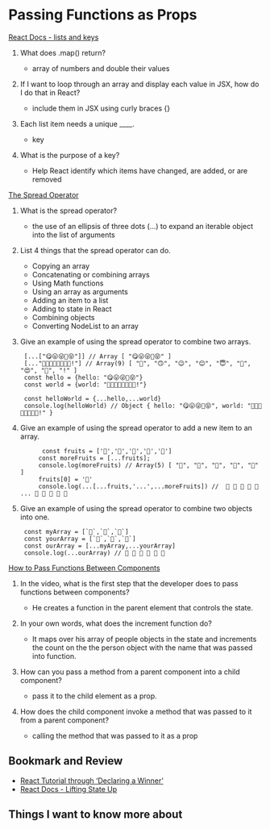 # Passing Functions as Props
[React Docs - lists and keys](https://reactjs.org/docs/lists-and-keys.html)
1. What does .map() return?
    - array of numbers and double their values

2. If I want to loop through an array and display each value in JSX, how do I do that in React?
    -  include them in JSX using curly braces {}

3. Each list item needs a unique ____.
    - key

4. What is the purpose of a key?
    - Help React identify which items have changed, are added, or are removed

[The Spread Operator](https://medium.com/coding-at-dawn/how-to-use-the-spread-operator-in-javascript-b9e4a8b06fab)
1. What is the spread operator?
    - the use of an ellipsis of three dots (…) to expand an iterable object into the list of arguments

2. List 4 things that the spread operator can do.
    - Copying an array
    - Concatenating or combining arrays
    - Using Math functions
    - Using an array as arguments
    - Adding an item to a list
    - Adding to state in React
    - Combining objects
    - Converting NodeList to an array

3. Give an example of using the spread operator to combine two arrays. 

        [...["😋😛😜🤪😝"]] // Array [ "😋😛😜🤪😝" ]
        [..."🙂🙃😉😊😇🥰😍🤩!"] // Array(9) [ "🙂", "🙃", "😉", "😊", "😇", "🥰", "😍", "🤩", "!" ]
        const hello = {hello: "😋😛😜🤪😝"}
        const world = {world: "🙂🙃😉😊😇🥰😍🤩!"}

        const helloWorld = {...hello,...world}
        console.log(helloWorld) // Object { hello: "😋😛😜🤪😝", world: "🙂🙃😉😊😇🥰😍🤩!" }


4. Give an example of using the spread operator to add a new item to an array.

             const fruits = ['🍏','🍊','🍌','🍉','🍍']
            const moreFruits = [...fruits];
            console.log(moreFruits) // Array(5) [ "🍏", "🍊", "🍌", "🍉", "🍍" ]
            fruits[0] = '🍑'
            console.log(...[...fruits,'...',...moreFruits]) //  🍑 🍊 🍌 🍉 🍍 ... 🍏 🍊 🍌 🍉 🍍


5. Give an example of using the spread operator to combine two objects into one.

        const myArray = [`🤪`,`🐻`,`🎌`]
        const yourArray = [`🙂`,`🤗`,`🤩`]
        const ourArray = [...myArray,...yourArray]
        console.log(...ourArray) // 🤪 🐻 🎌 🙂 🤗 🤩

[How to Pass Functions Between Components](https://www.youtube.com/watch?v=c05OL7XbwXU)
1. In the video, what is the first step that the developer does to pass functions between components?
    - He creates a function in the parent element that controls the state.

2. In your own words, what does the increment function do?
    - It maps over his array of people objects in the state and increments the count on the the person object with the name that was passed into function.

3. How can you pass a method from a parent component into a child component?
    - pass it to the child element as a prop.

4. How does the child component invoke a method that was passed to it from a parent component?
    - calling the method that was passed to it as a prop

## Bookmark and Review
- [React Tutorial through ‘Declaring a Winner’](https://reactjs.org/tutorial/tutorial.html)
- [React Docs - Lifting State Up](https://reactjs.org/docs/lifting-state-up.html)

## Things I want to know more about